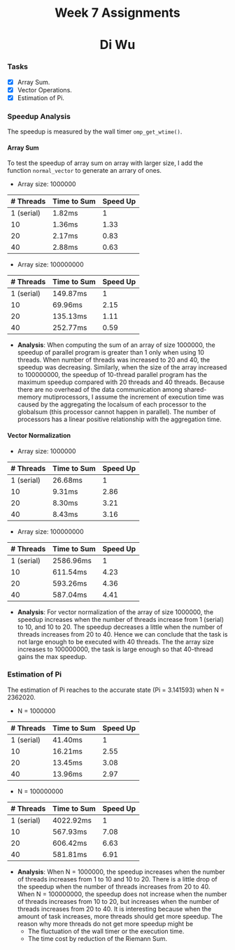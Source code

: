 # <center> Week 7 Assignments </center>
# <center> Di Wu </center>

### Tasks 

- [x] Array Sum.
- [x] Vector Operations.
- [x] Estimation of Pi.

### Speedup Analysis

The speedup is measured by the wall timer `omp_get_wtime()`.

#### Array Sum

To test the speedup of array sum on array with larger size, I add the function `normal_vector` to generate an arrary of ones.

- Array size: 1000000

| # Threads | Time to Sum | Speed Up |
| ------------ | ----------- | -------- |
| 1 (serial) | 1.82ms | 1 |
| 10 | 1.36ms | 1.33 |
| 20 | 2.17ms | 0.83 |
| 40 | 2.88ms | 0.63 |

- Array size: 100000000

| # Threads | Time to Sum | Speed Up |
| ------------ | ------------- | -------- |
| 1 (serial) | 149.87ms | 1 |
| 10 | 69.96ms | 2.15 |
| 20 | 135.13ms | 1.11 |
| 40 | 252.77ms | 0.59 |

- **Analysis**: When computing the sum of an array of size 1000000, the speedup of parallel program is greater than 1 only when using 10 threads. When number of threads was increased to 20 and 40, the speedup was decreasing. Similarly, when the size of the array increased to 100000000, the speedup of 10-thread parallel program has the maximum speedup compared with 20 threads and 40 threads. Because there are no overhead of the data communication among shared-memory mutiprocessors, I assume the increment of execution time was caused by the aggregating the localsum of each processor to the globalsum (this processor cannot happen in parallel). The number of processors has a linear positive relationship with the aggregation time.

#### Vector Normalization

- Array size: 1000000

| # Threads | Time to Sum | Speed Up |
| ------------ | ----------- | -------- |
| 1 (serial) | 26.68ms | 1 |
| 10 | 9.31ms | 2.86 |
| 20 | 8.30ms | 3.21 |
| 40 | 8.43ms | 3.16 |

- Array size: 100000000

| # Threads | Time to Sum | Speed Up |
| ------------ | ------------- | -------- |
| 1 (serial) | 2586.96ms | 1 |
| 10 | 611.54ms | 4.23 |
| 20 | 593.26ms | 4.36 |
| 40 | 587.04ms | 4.41 |

- **Analysis**: For vector normalization of the array of size 1000000, the speedup increases when the number of threads increase from 1 (serial) to 10, and 10 to 20. The speedup decreases a little when the number of threads increases from 20 to 40. Hence we can conclude that the task is not large enough to be executed with 40 threads. The the array size increases to 100000000, the task is large enough so that 40-thread gains the max speedup.


### Estimation of Pi

The estimation of Pi reaches to the accurate state (Pi = 3.141593) when N = 2362020.

- N = 1000000

| # Threads | Time to Sum | Speed Up |
| ------------ | ------------- | -------- |
| 1 (serial) | 41.40ms | 1 |
| 10 | 16.21ms | 2.55 |
| 20 | 13.45ms | 3.08 |
| 40 | 13.96ms | 2.97 |

- N = 100000000

| # Threads | Time to Sum | Speed Up |
| ------------ | ------------- | -------- |
| 1 (serial) | 4022.92ms | 1 |
| 10 | 567.93ms | 7.08 |
| 20 | 606.42ms | 6.63 |
| 40 | 581.81ms | 6.91 |

- **Analysis**:  When N = 1000000, the speedup increases when the number of threads increases from 1 to 10 and 10 to 20. There is a little drop of the speedup when the number of threads increases from 20 to 40. When N = 100000000, the speedup does not increase when the number of threads increases from 10 to 20, but increases when the number of threads increases from 20 to 40. It is interesting because when the amount of task increases, more threads should get more speedup. The reason why more threads do not get more speedup might be
    - The fluctuation of the wall timer or the execution time.
    - The time cost by reduction of the Riemann Sum.